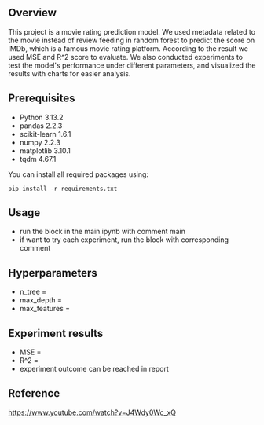 ## Overview
This project is a movie rating prediction model. We used metadata related to the movie instead of review feeding in random forest to predict the score on IMDb, which is a famous movie rating platform. According to the result we used MSE and R^2 score to evaluate.
We also conducted experiments to test the model's performance under different parameters, and visualized the results with charts for easier analysis.

## Prerequisites
- Python 3.13.2
- pandas 2.2.3
- scikit-learn 1.6.1
- numpy 2.2.3
- matplotlib 3.10.1
- tqdm 4.67.1

You can install all required packages using:

```
pip install -r requirements.txt
```
## Usage
- run the block in the main.ipynb with comment main
- if want to try each experiment, run the block with corresponding comment

## Hyperparameters
- n_tree = 
- max_depth = 
- max_features =

## Experiment results
- MSE =
- R^2 =
- experiment outcome can be reached in report 

## Reference
https://www.youtube.com/watch?v=J4Wdy0Wc_xQ
